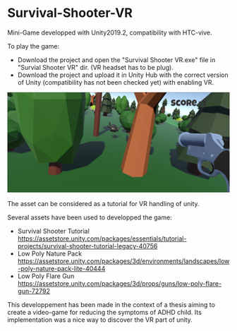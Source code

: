 # Survival-Shooter-VR

Mini-Game developped with Unity2019.2, compatibility with HTC-vive.

To play the game:

 * Download the project and open the "Survival Shooter VR.exe" file in "Survial Shooter VR" dir. (VR headset has to be plug).
 * Download the project and upload it in Unity Hub with the correct version of Unity (compatibility has not been checked yet) with enabling VR.

![maze_car_pinout_final](https://github.com/VDelv/Survival-Shooter-VR/blob/master/Survival%20Shooter%20VR/OnPlayScreen.png)


The asset can be considered as a tutorial for VR handling of unity.

Several assets have been used to developped the game: 

 * Survival Shooter Tutorial https://assetstore.unity.com/packages/essentials/tutorial-projects/survival-shooter-tutorial-legacy-40756
 * Low Poly Nature Pack https://assetstore.unity.com/packages/3d/environments/landscapes/low-poly-nature-pack-lite-40444
 * Low Poly Flare Gun https://assetstore.unity.com/packages/3d/props/guns/low-poly-flare-gun-72792
 
 This developpement has been made in the context of a thesis aiming to create a video-game for reducing the symptoms of ADHD child. Its implementation was a nice way to discover the VR part of unity.
